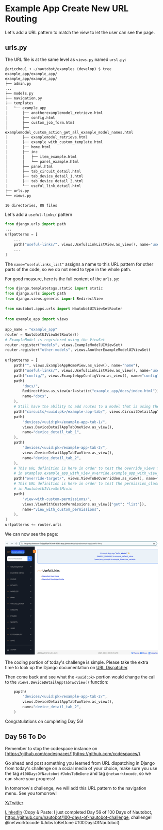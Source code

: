 # Example App Create New URL Routing

Let's add a URL pattern to match the view to let the user can see the page. 

## urls.py

The URL file is at the same level as `views.py` named `ursl.py`: 

```
@ericchou1 ➜ ~/nautobot/examples (develop) $ tree example_app/example_app/
example_app/example_app/
├── admin.py
...
├── models.py
├── navigation.py
├── templates
│   └── example_app
│       ├── anotherexamplemodel_retrieve.html
│       ├── config.html
│       ├── custom_job_form.html
│       ├── examplemodel_custom_action_get_all_example_model_names.html
│       ├── examplemodel_retrieve.html
│       ├── example_with_custom_template.html
│       ├── home.html
│       ├── inc
│       │   ├── item_example.html
│       │   └── panel_example.html
│       ├── panel.html
│       ├── tab_circuit_detail.html
│       ├── tab_device_detail_1.html
│       ├── tab_device_detail_2.html
│       └── useful_link_detail.html
├── urls.py
└── views.py

10 directories, 88 files
```

Let's add a `useful-links/` pattern 

```python url.py
from django.urls import path
...
urlpatterns = [
    ...
    path("useful-links/", views.UsefulLinkListView.as_view(), name="usefullinks_list"),
    ...
]
```

The `name="usefullinks_list"` assigns a name to this URL pattern for other parts of the code, so we do not need to type in the whole path. 

For good measure, here is the full content of the `urls.py`: 

```python urls.py
from django.templatetags.static import static
from django.urls import path
from django.views.generic import RedirectView

from nautobot.apps.urls import NautobotUIViewSetRouter

from example_app import views

app_name = "example_app"
router = NautobotUIViewSetRouter()
# ExampleModel is registered using the ViewSet
router.register("models", views.ExampleModelUIViewSet)
router.register("other-models", views.AnotherExampleModelUIViewSet)

urlpatterns = [
    path("", views.ExampleAppHomeView.as_view(), name="home"),
    path("useful-links/", views.UsefulLinkListView.as_view(), name="usefullinks_list"),
    path("config/", views.ExampleAppConfigView.as_view(), name="config"),
    path(
        "docs/",
        RedirectView.as_view(url=static("example_app/docs/index.html")),
        name="docs",
    ),
    # Still have the ability to add routes to a model that is using the NautobotUIViewSet.
    path("circuits/<uuid:pk>/example-app-tab/", views.CircuitDetailAppTabView.as_view(), name="circuit_detail_tab"),
    path(
        "devices/<uuid:pk>/example-app-tab-1/",
        views.DeviceDetailAppTabOneView.as_view(),
        name="device_detail_tab_1",
    ),
    path(
        "devices/<uuid:pk>/example-app-tab-2/",
        views.DeviceDetailAppTabTwoView.as_view(),
        name="device_detail_tab_2",
    ),
    # This URL definition is here in order to test the override_views functionality which is defined
    # in examples.example_app_with_view_override.example_app_with_view_override.views
    path("override-target/", views.ViewToBeOverridden.as_view(), name="view_to_be_overridden"),
    # This URL definition is here in order to test the permission_classes functionality which is defined
    # in NautobotUIViewSetMixin
    path(
        "view-with-custom-permissions/",
        views.ViewWithCustomPermissions.as_view({"get": "list"}),
        name="view_with_custom_permissions",
    ),
]
urlpatterns += router.urls
```

We can now see the page: 

![final_view_1](images/final_view_1.png)

The coding portion of today's challenge is simple. Please take the extra time to look up the Django documentation on [URL Dispatcher](https://docs.djangoproject.com/en/5.1/topics/http/urls/). 

Then come back and see what the `<uuid:pk>` portion would change the call to the `views.DeviceDetailAppTabTwoView()` function: 

```python
    papth(
        "devices/<uuid:pk>/example-app-tab-2/",
        views.DeviceDetailAppTabTwoView.as_view(),
        name="device_detail_tab_2",
    )
```

Congratulations on completing Day 56!  

## Day 56 To Do

Remember to stop the codespace instance on [https://github.com/codespaces/](https://github.com/codespaces/). 

Go ahead and post something you learned from URL dispatching in Django from today's challenge on a social media of your choice, make sure you use the tag `#100DaysOfNautobot` `#JobsToBeDone` and tag `@networktocode`, so we can share your progress! 

In tomorrow's challenge, we will add this URL pattern to the navigation menu. See you tomorrow! 

[X/Twitter](<https://twitter.com/intent/tweet?url=https://github.com/nautobot/100-days-of-nautobot&text=I+jst+completed+Day+56+of+the+100+days+of+nautobot+challenge+!&hashtags=100DaysOfNautobot,JobsToBeDone>)

[LinkedIn](https://www.linkedin.com/) (Copy & Paste: I just completed Day 56 of 100 Days of Nautobot, https://github.com/nautobot/100-days-of-nautobot-challenge, challenge! @networktocode #JobsToBeDone #100DaysOfNautobot) 